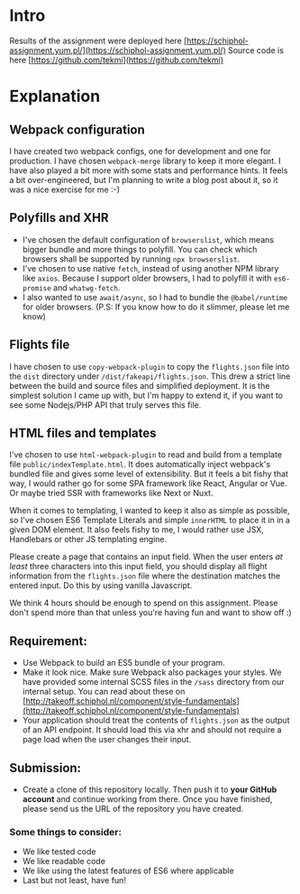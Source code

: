 # Intro

Results of the assignment were deployed here [https://schiphol-assignment.yum.pl/](https://schiphol-assignment.yum.pl/)
Source code is here [https://github.com/tekmi](https://github.com/tekmi)

# Explanation

## Webpack configuration 

I have created two webpack configs, one for development and one for production. I have chosen `webpack-merge` library to keep it more elegant. I have also played a bit more with some stats and performance hints.
It feels a bit over-engineered, but I'm planning to write a blog post about it, so it was a nice exercise for me :-)

## Polyfills and XHR

- I've chosen the default configuration of `browserslist`, which means bigger bundle and more things to polyfill. You can check which browsers shall be supported by running `npx browserslist`.
- I've chosen to use native `fetch`, instead of using another NPM library like `axios`. Because I support older browsers, I had to polyfill it with `es6-promise` and `whatwg-fetch`.
- I also wanted to use `await/async`, so I had to bundle the `@babel/runtime` for older browsers. (P.S: If you know how to do it slimmer, please let me know)

## Flights file

I have chosen to use `copy-webpack-plugin` to copy the `flights.json` file into the `dist` directory under `/dist/fakeapi/flights.json`.
This drew a strict line between the build and source files and simplified deployment. It is the simplest solution I came up with, but I'm happy to extend it, if you want to see some Nodejs/PHP API that truly serves this file.

## HTML files and templates

I've chosen to use `html-webpack-plugin` to read and build from a template file `public/indexTemplate.html`.  It does automatically inject webpack's bundled file and gives some level of extensibility.
But it feels a bit fishy that way, I would rather go for some SPA framework like React, Angular or Vue. Or maybe tried SSR with frameworks like Next or Nuxt.

When it comes to templating, I wanted to keep it also as simple as possible, so I've chosen ES6 Template Literals and simple `innerHTML` to place it in in a given DOM element. 
It also feels fishy to me, I would rather use JSX, Handlebars or other JS templating engine.

Please create a page that contains an input field.
When the user enters *at least* three characters into this input field,
you should display all flight information from the `flights.json` file where the destination matches the entered input.
Do this by using vanilla Javascript.

We think 4 hours should be enough to spend on this assignment.
Please don't spend more than that unless you're having fun and want to show off :)

## Requirement:
- Use Webpack to build an ES5 bundle of your program.
- Make it look nice. Make sure Webpack also packages your styles. We have provided some internal SCSS files in the `/sass` directory from our internal setup.
You can read about these on [http://takeoff.schiphol.nl/component/style-fundamentals](http://takeoff.schiphol.nl/component/style-fundamentals)
- Your application should treat the contents of `flights.json` as the output of an API endpoint.
It should load this via xhr and should not require a page load when the user changes their input.

## Submission:
- Create a clone of this repository locally.
Then push it to **your GitHub account** and continue working from there. Once you have finished, please send us the URL of the repository you have created.

### Some things to consider:
- We like tested code
- We like readable code
- We like using the latest features of ES6 where applicable
- Last but not least, have fun!
